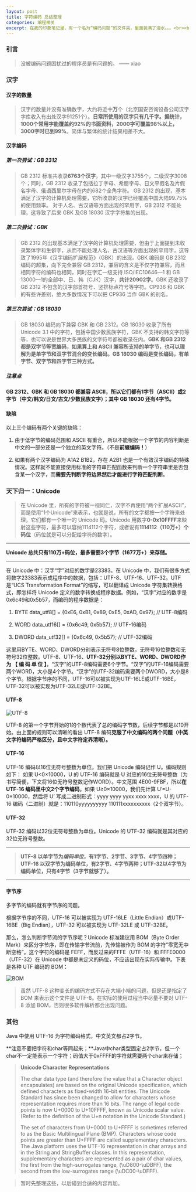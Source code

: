 ```yaml
---
layout: post
title: 字符编码 总结整理
categories: 编程相关
excerpt: 在我的印象笔记里，有一个名为“编码问题”的文件夹，里面装满了泪水。。。<br><br><img src="http://upload-images.jianshu.io/upload_images/658453-cd6916bf7875499e.png?imageMogr2/auto-orient/strip%7CimageView2/2/w/1240">
---
```


### 引言

> 没被编码问题困扰过的程序员是有问题的。                   —— xiao

### 汉字

#### 汉字的数量

> 汉字的数量并没有准确数字，大约将近**十万**个（北京国安咨询设备公司汉字字库收入有出处汉字91251个）。**日常所使用的汉字只有几千字。据统计，1000个常用字能覆盖约92%的书面资料，2000字可覆盖98%以上，3000字时已到99%**。简体与繁体的统计结果相差不大。

#### 汉字编码

##### 第一次尝试：GB 2312

> GB 2312 标准共收录**6763个汉字**，其中一级汉字3755个，二级汉字3008个；同时，GB 2312 收录了包括拉丁字母、希腊字母、日文平假名及片假名字母、俄语西里尔字母在内的682个全角字符。
GB 2312 的出现，基本满足了汉字的计算机处理需要，它所收录的汉字已经覆盖中国大陆99.75%的使用频率。
对于人名、古汉语等方面出现的罕用字，GB 2312 不能处理，这导致了后来 GBK 及GB 18030 汉字字符集的出现。

##### 第二次尝试：GBK

> GB 2312 的出现基本满足了汉字的计算机处理需要，但由于上面提到未收录繁体字和生僻字，从而不能处理人名、古汉语等方面出现的罕用字，这导致了1995年《汉字编码扩展规范》（GBK）的出现。GBK 编码是 GB 2312 编码的超集，向下完全兼容 GB 2312，兼容的含义是不仅字符兼容，而且相同字符的编码也相同，同时在字汇一级支持 ISO/IEC10646—1 和 GB 13000—1的全部中、日、韩（CJK）汉字，**共计20902字**。GBK 还收录了GB 2312 不包含的汉字部首符号、竖排标点符号等字符。CP936 和 GBK 的有些许差别，绝大多数情况下可以把 CP936 当作 GBK 的别名。

##### 第三次尝试：GB 18030

> GB 18030 编码向下兼容 GBK 和 GB 2312。GB 18030 收录了所有Unicode 3.1 中的字符，包括中国少数民族字符，GBK 不支持的韩文字符等等，也可以说是世界大多民族的文字符号都被收录在内。**GBK 和GB 2312 都是双字节等宽编码，如果算上和 ASCII 兼容所支持的单字节，也可以理解为是单字节和双字节混合的变长编码。GB 18030 编码是变长编码，有单字节、双字节和四字节三种方式。**


##### 注意点

**GB 2312、GBK 和 GB 18030 都兼容 ASCII，所以它们都有1字节（ASCII）或2字节（中文/韩文/日文/古文/少数民族文字）；其中 GB 18030 还有4字节。**

#### 缺陷

以上三个编码有两个关键的缺陷：

1. 由于低字节的编码范围和 ASCII 有重合，所以不能根据一个字节的内容判断是中文的一部分还是一个独立的英文字符。（不是**前缀编码！**）

2. 如果有两个汉字编码为 A1A2 B1B2，存在 A2B1 也是一个有效汉字编码的特殊情况。这样就不能直接使用标准的字符串匹配函数来判断一个字符串里是否包含某一个汉字，而**需要先判断字符边界然后才能进行字符匹配判断**。

### 天下归一：Unicode

> 在 Unicode 里，所有的字符被一视同仁，汉字不再使用“两个扩展ASCII”，而是使用“1个Unicode”来表示，也就是说，所有的文字都按一个字符来处理，它们都有一个唯一的 Unicode 码。Unicode 用数字**0-0x10FFFF**来映射这些字符，最多可以容纳1114112个字符，或者说有**1114112（110万+）个码位**（码位就是可以分配给字符的数字）。

---

**Unicode 总共只有110万+码位，最多需要3个字节（1677万+）来存储。**

---
在 Unicode 中：汉字“字”对应的数字是23383。在 Unicode 中，我们有很多方式将数字23383表示成程序中的数据，包括：UTF-8、UTF-16、UTF-32。UTF是“UCS Transformation Format”的缩写，可以翻译成 Unicode 字符集转换格式，即怎样将 Unicode 定义的数字转换成程序数据。例如，“汉字”对应的数字是0x6c49和0x5b57，而编码的程序数据是：

1. BYTE data_utf8[] = {0xE6, 0xB1, 0x89, 0xE5, 0xAD, 0x97}; // UTF-8编码

2. WORD data_utf16[] = {0x6c49, 0x5b57}; // UTF-16编码

3. DWORD data_utf32[] = {0x6c49, 0x5b57}; // UTF-32编码

这里用BYTE、WORD、DWORD分别表示无符号8位整数，无符号16位整数和无符号32位整数。UTF-8、UTF-16、**UTF-32分别以BYTE、WORD、DWORD作为 【 编 码 单 位 】**。“汉字”的UTF-8编码需要6个字节。“汉字”的UTF-16编码需要两个WORD，大小是4个字节。“汉字”的UTF-32编码需要两个DWORD，大小是8个字节。根据字节序的不同，UTF-16可以被实现为UTF-16LE或UTF-16BE，UTF-32可以被实现为UTF-32LE或UTF-32BE。

#### UTF-8

![UTF-8](http://upload-images.jianshu.io/upload_images/658453-5f7aa0fce81c8709.png?imageMogr2/auto-orient/strip%7CimageView2/2/w/1240)

UTF-8 的第一个字节开始的1的个数代表了总的编码字节数，后续字节都是以10开始。由上面的规则可以清晰的看出 UTF-8 编码**克服了中文编码的两个问题（中英文字符编码严格区分，且中文字符定界清晰）。**

#### UTF-16

UTF-16 编码以16位无符号整数为单位。我们把 Unicode 编码记作 U。编码规则如下：
如果 U<0×10000，U 的 UTF-16 编码就是 U 对应的16位无符号整数（为书写简便，下文将16位无符号整数记作WORD）。中文范围 4E00-9FBF，所以**在 UTF-16 编码里中文2个字节编码**。如果 U≥0×10000，我们先计算 U’=U-0×10000，然后将 U’ 写成二进制形式：yyyy yyyy yyxx xxxx xxxx，U 的 UTF-16 编码（二进制）就是：110110yyyyyyyyyy 110111xxxxxxxxxx（2个双字节）。

#### UTF-32

UTF-32 编码以32位无符号整数为单位。Unicode 的 UTF-32 编码就是其对应的32位无符号整数。

---

> **UTF-8 以单字节为*编码单位*，有1字节、2字节、3字节、4字节四种；UTF-16 以双字节为编码单位，有2字节、4字节两种；UTF-32以4字节为编码单位，只有4字节（3字节就够了）。**

---

#### 字节序

多字节的编码就有字节序的问题。

根据字节序的不同，UTF-16 可以被实现为 UTF-16LE（Little Endian）或UTF-16BE（Big Endian），UTF-32 可以被实现为 UTF-32LE 或 UTF-32BE。

那么，怎么判断字节流的字节序呢？Unicode 标准建议用 BOM（Byte Order Mark）来区分字节序，即在传输字节流前，先传输被作为 BOM 的字符”零宽无中断空格”。这个字符的编码是 FEFF，而反过来的FFFE（UTF-16）和 FFFE0000（UTF-32）在 Unicode 中都是未定义的码位，不应该出现在实际传输中。下表是各种 UTF 编码的 BOM：

![BOM](http://upload-images.jianshu.io/upload_images/658453-ce099bbbf208c1a3.png?imageMogr2/auto-orient/strip%7CimageView2/2/w/1240)


> 虽然 UTF-8 这种变长的编码方式不存在大端小端的问题，但是还是指定了 BOM 来表示这个文件是 UTF-8。在实际的使用过程当中尽量不要对 UTF-8 添加 BOM，否则很多软件解析都会出现问题。

### 其他

Java 中使用 UTF-16 为字符编码格式，中文英文都占2字节。

**注意不要把字符和char等同起来；**Java中char类型固定占2字节，但一个char不一定能表示一个字符；码值大于0xFFFF的字符就需要两个char来存储；

> **Unicode Character Representations**
> 
> The char data type (and therefore the value that a Character object encapsulates) are based on the original Unicode specification, which defined characters as fixed-width 16-bit entities. The Unicode Standard has since been changed to allow for characters whose representation requires more than 16 bits. The range of legal code points is now U+0000 to U+10FFFF, known as Unicode scalar value. (Refer to the definition of the U+n notation in the Unicode Standard.)
> 
> The set of characters from U+0000 to U+FFFF is sometimes referred to as the Basic Multilingual Plane (BMP). Characters whose code points are greater than U+FFFF are called supplementary characters. The Java platform uses the UTF-16 representation in char arrays and in the String and StringBuffer classes. In this representation, supplementary characters are represented as a pair of char values, the first from the high-surrogates range, (\uD800-\uDBFF), the second from the low-surrogates range (\uDC00-\uDFFF).

> 暂时先整理这些，以后碰到合适的内容再加。